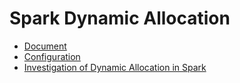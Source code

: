 # Spark Dynamic Allocation
- [Document](https://spark.apache.org/docs/latest/job-scheduling.html#dynamic-resource-allocation)
- [Configuration](http://spark.apache.org/docs/latest/configuration.html#dynamic-allocation)
- [Investigation of Dynamic Allocation in Spark](http://jerryshao.me/architecture/2015/08/22/spark-dynamic-allocation-investigation/)
